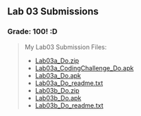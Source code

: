 ## Lab 03 Submissions 

### Grade: 100! :D 


>My Lab03 Submission Files: 
>* [Lab03a_Do.zip](https://github.com/odnaiviv/CSC-4360/blob/main/Labs/03/Lab03a_Do.zip) 
>* [Lab03a_CodingChallenge_Do.apk](https://github.com/odnaiviv/CSC-4360/blob/main/Labs/03/Lab03a_CodingChallenge_Do.apk) 
>* [Lab03a_Do.apk](https://github.com/odnaiviv/CSC-4360/blob/main/Labs/03/Lab03a_Do.apk) 
>* [Lab03a_Do_readme.txt](https://github.com/odnaiviv/CSC-4360/blob/main/Labs/03/Lab03a_Do_readme.txt) 
>* [Lab03b_Do.zip](https://github.com/odnaiviv/CSC-4360/blob/main/Labs/03/Lab03b_Do.zip) 
>* [Lab03b_Do.apk](https://github.com/odnaiviv/CSC-4360/blob/main/Labs/03/Lab03b_Do.apk) 
>* [Lab03b_Do_readme.txt](https://github.com/odnaiviv/CSC-4360/blob/main/Labs/03/Lab03b_Do_readme.txt) 

